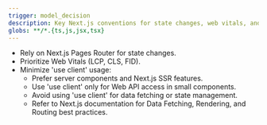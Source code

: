 ```yaml
---
trigger: model_decision
description: Key Next.js conventions for state changes, web vitals, and client-side code usage.
globs: **/*.{ts,js,jsx,tsx}
---
```

- Rely on Next.js Pages Router for state changes.
- Prioritize Web Vitals (LCP, CLS, FID).
- Minimize 'use client' usage:
  - Prefer server components and Next.js SSR features.
  - Use 'use client' only for Web API access in small components.
  - Avoid using 'use client' for data fetching or state management.
  - Refer to Next.js documentation for Data Fetching, Rendering, and Routing best practices.
